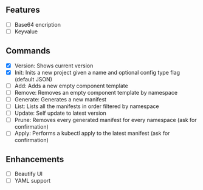 
## Features

- [ ] Base64 encription
- [ ] Keyvalue

## Commands

- [x] Version: Shows current version
- [x] Init: Inits a new project given a name and optional config type flag (default JSON)
- [ ] Add: Adds a new empty component template
- [ ] Remove: Removes an empty component template by namespace
- [ ] Generate: Generates a new manifest
- [ ] List: Lists all the manifests in order filtered by namespace
- [ ] Update: Self update to latest version
- [ ] Prune: Removes every generated manifest for every namespace (ask for confirmation)
- [ ] Apply: Performs a kubectl apply to the latest manifest (ask for confirmation)

## Enhancements

- [ ] Beautify UI
- [ ] YAML support